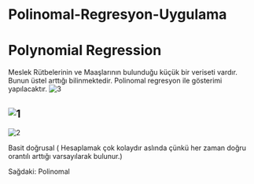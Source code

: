 # Polinomal-Regresyon-Uygulama
# Polynomial Regression

Meslek Rütbelerinin ve Maaşlarının bulunduğu küçük bir veriseti vardır. Bunun üstel arttığı bilinmektedir. Polinomal regresyon ile gösterimi yapılacaktır.
![3](https://github.com/burakkcall/Polinomal-Regresyon-Uygulama/assets/81091908/6480492f-616c-4661-8511-9904da856fe8)


![1](https://github.com/burakkcall/Polinomal-Regresyon-Uygulama/assets/81091908/784471b3-88c5-4fe1-88fa-8ee2bfa39737)
------------------------------------------------------------------------------------------------------------
![2](https://github.com/burakkcall/Polinomal-Regresyon-Uygulama/assets/81091908/d8668f77-0b95-4e14-b7f7-06ffef26941b)

Basit doğrusal ( Hesaplamak çok kolaydır aslında çünkü her zaman doğru orantılı arttığı varsayılarak bulunur.)

Sağdaki: Polinomal
